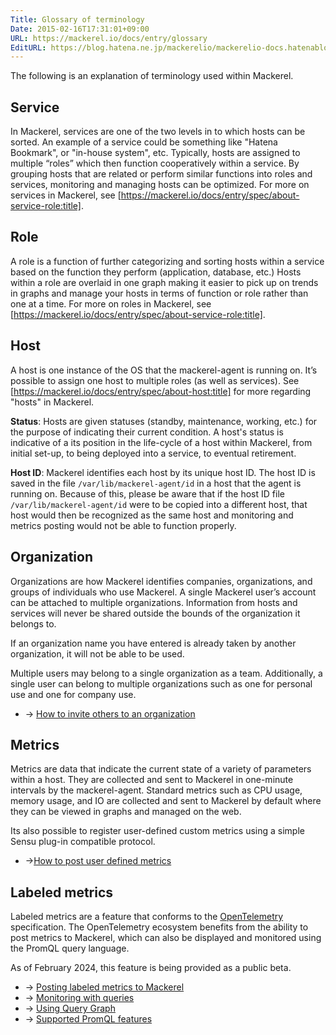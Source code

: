 ```yaml
---
Title: Glossary of terminology
Date: 2015-02-16T17:31:01+09:00
URL: https://mackerel.io/docs/entry/glossary
EditURL: https://blog.hatena.ne.jp/mackerelio/mackerelio-docs.hatenablog.mackerel.io/atom/entry/8454420450083905096
---
```


The following is an explanation of terminology used within Mackerel.

## Service

In Mackerel, services are one of the two levels in to which hosts can be sorted. An example of a service could be something like "Hatena Bookmark", or "in-house system", etc. Typically, hosts are assigned to multiple “roles” which then function cooperatively within a service. By grouping hosts that are related or perform similar functions into roles and services, monitoring and managing hosts can be optimized. For more on services in Mackerel, see [https://mackerel.io/docs/entry/spec/about-service-role:title].

## Role

A role is a function of further categorizing and sorting hosts within a service based on the function they perform (application, database, etc.) Hosts within a role are overlaid in one graph making it easier to pick up on trends in graphs and manage your hosts in terms of function or role rather than one at a time. For more on roles in Mackerel, see [https://mackerel.io/docs/entry/spec/about-service-role:title].

<h2 id="host">Host</h2>

A host is one instance of the OS that the mackerel-agent is running on. It’s possible to assign one host to multiple roles (as well as services). See [https://mackerel.io/docs/entry/spec/about-host:title] for more regarding "hosts" in Mackerel.

**Status**: Hosts are given statuses (standby, maintenance, working, etc.) for the purpose of indicating their current condition. A host's status is indicative of a its position in the life-cycle of a host within Mackerel, from initial set-up, to being deployed into a service, to eventual retirement.

**Host ID**: Mackerel identifies each host by its unique host ID. The host ID is saved in the file `/var/lib/mackerel-agent/id` in a host that the agent is running on. Because of this, please be aware that if the host ID file `/var/lib/mackerel-agent/id` were to be copied into a different host, that host would then be recognized as the same host and monitoring and metrics posting would not be able to function properly.

<h2 id="organization">Organization</h2>

Organizations are how Mackerel identifies companies, organizations, and groups of individuals who use Mackerel. A single Mackerel user’s account can be attached to multiple organizations. Information from hosts and services will never be shared outside the bounds of the organization it belongs to.

If an organization name you have entered is already taken by another organization, it will not be able to be used.

Multiple users may belong to a single organization as a team. Additionally, a single user can belong to multiple organizations such as one for personal use and one for company use.

- → [How to invite others to an organization](https://mackerel.io/docs/entry/howto/invite-others)

## Metrics

Metrics are data that indicate the current state of a variety of parameters within a host. They are collected and sent to Mackerel in one-minute intervals by the mackerel-agent. Standard metrics such as CPU usage, memory usage, and IO are collected and sent to Mackerel by default where they can be viewed in graphs and managed on the web.

Its also possible to register user-defined custom metrics using a simple Sensu plug-in compatible protocol.

- →[How to post user defined metrics](https://mackerel.io/docs/entry/advanced/custom-metrics)

## Labeled metrics

Labeled metrics are a feature that conforms to the [OpenTelemetry](https://opentelemetry.io/) specification. The OpenTelemetry ecosystem benefits from the ability to post metrics to Mackerel, which can also be displayed and monitored using the PromQL query language.

As of February 2024, this feature is being provided as a public beta.

- → [Posting labeled metrics to Mackerel](https://mackerel.io/docs/entry/howto/labeled-metrics/post-metrics)
- → [Monitoring with queries](https://mackerel.io/docs/entry/query-monitoring)
- → [Using Query Graph](https://mackerel.io/docs/entry/howto/labeled-metrics/query-graph)
- → [Supported PromQL features](https://mackerel.io/docs/entry/howto/labeled-metrics/promql)
